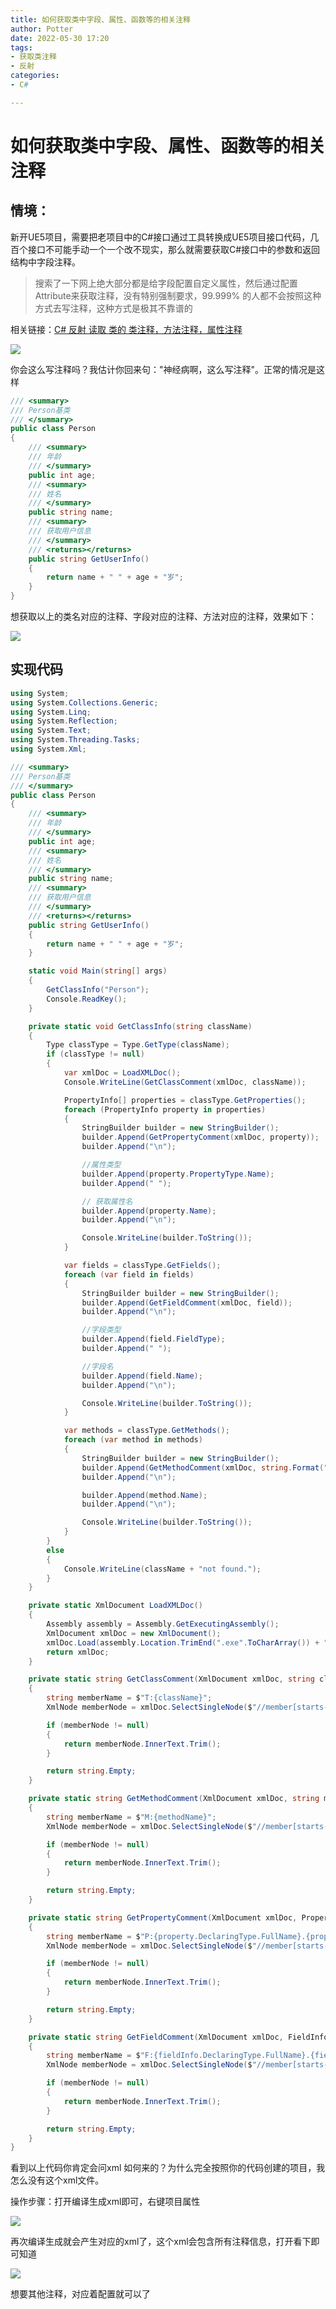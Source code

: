 ```yaml
---
title: 如何获取类中字段、属性、函数等的相关注释
author: Potter
date: 2022-05-30 17:20
tags: 
- 获取类注释
- 反射
categories: 
- C#

---
```

# 如何获取类中字段、属性、函数等的相关注释

## 情境：

新开UE5项目，需要把老项目中的C#接口通过工具转换成UE5项目接口代码，几百个接口不可能手动一个一个改不现实，那么就需要获取C#接口中的参数和返回结构中字段注释。

> 搜索了一下网上绝大部分都是给字段配置自定义属性，然后通过配置Attribute来获取注释，没有特别强制要求，99.999% 的人都不会按照这种方式去写注释，这种方式是极其不靠谱的
> 

相关链接：[C# 反射 读取 类的 类注释，方法注释，属性注释](https://blog.csdn.net/m0_37879526/article/details/107869486)

![](https://cdn.jsdelivr.net/gh/yxw007/BlogPicBed@master/img/20230530153614.png)

你会这么写注释吗？我估计你回来句："神经病啊，这么写注释"。正常的情况是这样

```csharp
/// <summary>
/// Person基类
/// </summary>
public class Person
{
	/// <summary>
	/// 年龄
	/// </summary>
	public int age;
	/// <summary>
	/// 姓名
	/// </summary>
	public string name;
	/// <summary>
	/// 获取用户信息
	/// </summary>
	/// <returns></returns>
	public string GetUserInfo()
	{
		return name + " " + age + "岁";
	}
}
```

想获取以上的类名对应的注释、字段对应的注释、方法对应的注释，效果如下：

![](https://cdn.jsdelivr.net/gh/yxw007/BlogPicBed@master//img/20230530161505.png)

## 实现代码

```csharp
using System;
using System.Collections.Generic;
using System.Linq;
using System.Reflection;
using System.Text;
using System.Threading.Tasks;
using System.Xml;

/// <summary>
/// Person基类
/// </summary>
public class Person
{
    /// <summary>
    /// 年龄
    /// </summary>
    public int age;
    /// <summary>
    /// 姓名
    /// </summary>
    public string name;
    /// <summary>
    /// 获取用户信息
    /// </summary>
    /// <returns></returns>
    public string GetUserInfo()
    {
        return name + " " + age + "岁";
    }

    static void Main(string[] args)
    {
        GetClassInfo("Person");
        Console.ReadKey();
    }

    private static void GetClassInfo(string className)
    {
        Type classType = Type.GetType(className);
        if (classType != null)
        {
            var xmlDoc = LoadXMLDoc();
            Console.WriteLine(GetClassComment(xmlDoc, className));

            PropertyInfo[] properties = classType.GetProperties();
            foreach (PropertyInfo property in properties)
            {
                StringBuilder builder = new StringBuilder();
                builder.Append(GetPropertyComment(xmlDoc, property));
                builder.Append("\n");

                //属性类型
                builder.Append(property.PropertyType.Name);
                builder.Append(" ");

                // 获取属性名
                builder.Append(property.Name);
                builder.Append("\n");

                Console.WriteLine(builder.ToString());
            }

            var fields = classType.GetFields();
            foreach (var field in fields)
            {
                StringBuilder builder = new StringBuilder();
                builder.Append(GetFieldComment(xmlDoc, field));
                builder.Append("\n");

                //字段类型
                builder.Append(field.FieldType);
                builder.Append(" ");

                //字段名
                builder.Append(field.Name);
                builder.Append("\n");

                Console.WriteLine(builder.ToString());
            }

            var methods = classType.GetMethods();
            foreach (var method in methods)
            {
                StringBuilder builder = new StringBuilder();
                builder.Append(GetMethodComment(xmlDoc, string.Format("{0}.{1}", className, method.Name)));
                builder.Append("\n");

                builder.Append(method.Name);
                builder.Append("\n");

                Console.WriteLine(builder.ToString());
            }
        }
        else
        {
            Console.WriteLine(className + "not found.");
        }
    }

    private static XmlDocument LoadXMLDoc()
    {
        Assembly assembly = Assembly.GetExecutingAssembly();
        XmlDocument xmlDoc = new XmlDocument();
        xmlDoc.Load(assembly.Location.TrimEnd(".exe".ToCharArray()) + ".xml");
        return xmlDoc;
    }

    private static string GetClassComment(XmlDocument xmlDoc, string className)
    {
        string memberName = $"T:{className}";
        XmlNode memberNode = xmlDoc.SelectSingleNode($"//member[starts-with(@name, '{memberName}')]");

        if (memberNode != null)
        {
            return memberNode.InnerText.Trim();
        }

        return string.Empty;
    }

    private static string GetMethodComment(XmlDocument xmlDoc, string methodName)
    {
        string memberName = $"M:{methodName}";
        XmlNode memberNode = xmlDoc.SelectSingleNode($"//member[starts-with(@name, '{memberName}')]");

        if (memberNode != null)
        {
            return memberNode.InnerText.Trim();
        }

        return string.Empty;
    }

    private static string GetPropertyComment(XmlDocument xmlDoc, PropertyInfo property)
    {
        string memberName = $"P:{property.DeclaringType.FullName}.{property.Name}";
        XmlNode memberNode = xmlDoc.SelectSingleNode($"//member[starts-with(@name, '{memberName}')]");

        if (memberNode != null)
        {
            return memberNode.InnerText.Trim();
        }

        return string.Empty;
    }

    private static string GetFieldComment(XmlDocument xmlDoc, FieldInfo fieldInfo)
    {
        string memberName = $"F:{fieldInfo.DeclaringType.FullName}.{fieldInfo.Name}";
        XmlNode memberNode = xmlDoc.SelectSingleNode($"//member[starts-with(@name, '{memberName}')]");

        if (memberNode != null)
        {
            return memberNode.InnerText.Trim();
        }

        return string.Empty;
    }
}
```

看到以上代码你肯定会问xml 如何来的？为什么完全按照你的代码创建的项目，我怎么没有这个xml文件。

操作步骤：打开编译生成xml即可，右键项目属性

![](https://cdn.jsdelivr.net/gh/yxw007/BlogPicBed@master//img/20230530162002.png)

再次编译生成就会产生对应的xml了，这个xml会包含所有注释信息，打开看下即可知道

![](https://cdn.jsdelivr.net/gh/yxw007/BlogPicBed@master//img/20230530162429.png)

想要其他注释，对应着配置就可以了
